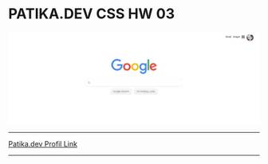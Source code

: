 # PATIKA.DEV CSS HW 03

![Proje Görseli](/CSS_Project_03_Patika.dev/sshot.jpg)

---

[Patika.dev Profil Link](https://app.patika.dev/cgtykarasu)

---
